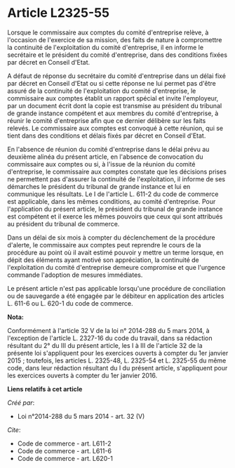 # Article L2325-55

Lorsque le commissaire aux comptes du comité d'entreprise relève, à l'occasion de l'exercice de sa mission, des faits de
nature à compromettre la continuité de l'exploitation du comité d'entreprise, il en informe le secrétaire et le président du
comité d'entreprise, dans des conditions fixées par décret en Conseil d'Etat.

A défaut de réponse du secrétaire du comité d'entreprise dans un délai fixé par décret en Conseil d'Etat ou si cette réponse
ne lui permet pas d'être assuré de la continuité de l'exploitation du comité d'entreprise, le commissaire aux comptes établit
un rapport spécial et invite l'employeur, par un document écrit dont la copie est transmise au président du tribunal de
grande instance compétent et aux membres du comité d'entreprise, à réunir le comité d'entreprise afin que ce dernier délibère
sur les faits relevés. Le commissaire aux comptes est convoqué à cette réunion, qui se tient dans des conditions et délais
fixés par décret en Conseil d'Etat.

En l'absence de réunion du comité d'entreprise dans le délai prévu au deuxième alinéa du présent article, en l'absence de
convocation du commissaire aux comptes ou si, à l'issue de la réunion du comité d'entreprise, le commissaire aux comptes
constate que les décisions prises ne permettent pas d'assurer la continuité de l'exploitation, il informe de ses démarches le
président du tribunal de grande instance et lui en communique les résultats. Le I de l'article L. 611-2 du code de commerce
est applicable, dans les mêmes conditions, au comité d'entreprise. Pour l'application du présent article, le président du
tribunal de grande instance est compétent et il exerce les mêmes pouvoirs que ceux qui sont attribués au président du
tribunal de commerce.

Dans un délai de six mois à compter du déclenchement de la procédure d'alerte, le commissaire aux comptes peut reprendre le
cours de la procédure au point où il avait estimé pouvoir y mettre un terme lorsque, en dépit des éléments ayant motivé son
appréciation, la continuité de l'exploitation du comité d'entreprise demeure compromise et que l'urgence commande l'adoption
de mesures immédiates.

Le présent article n'est pas applicable lorsqu'une procédure de conciliation ou de sauvegarde a été engagée par le débiteur
en application des articles L. 611-6 ou L. 620-1 du code de commerce.

**Nota:**

Conformément à l'article 32 V de la loi n° 2014-288 du 5 mars 2014, à l'exception de l'article L. 2327-16 du code du travail,
dans sa rédaction résultant du 2° du III du présent article, les I à III de l'article 32 de la présente loi s'appliquent pour
les exercices ouverts à compter du 1er janvier 2015 ; toutefois, les articles L. 2325-48, L. 2325-54 et L. 2325-55 du même
code, dans leur rédaction résultant du I du présent article, s'appliquent pour les exercices ouverts à compter du 1er janvier
2016.

**Liens relatifs à cet article**

_Créé par_:

  - Loi n°2014-288 du 5 mars 2014 - art. 32 (V)

_Cite_:

  - Code de commerce - art. L611-2
  - Code de commerce - art. L611-6
  - Code de commerce - art. L620-1
